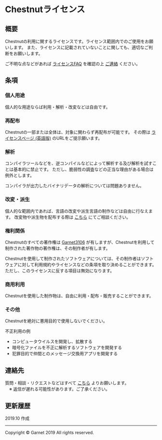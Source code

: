 # Chestnutライセンス

## 概要

Chestnutの利用に関するライセンスです。ライセンス範囲内でのご使用をお願いします。
また、ライセンスに記載されていないことに関しても、適切なご判断をお願いします。

ご不明な点などがあれば [ライセンスFAQ](/docs/ja/license/faq.md) を確認の上 [ご連絡](#連絡先) ください。

## 条項

### **個人用途**

個人的な用途ならば利用・解析・改変などは自由です。

### **再配布**

Chestnutの一部または全体は、対象に関わらず再配布が可能です。
その際は [ライセンスページ (英語版)](/docs/en/license/items.md) のURLをご提示願います。

### **解析**

コンパイラツールなどを、逆コンパイルなどによって解析する及び解析を試すことは基本的に禁止です。
ただし、脆弱性の調査などの正当な理由がある場合は例外とします。

コンパイラが出力したバイナリデータの解析については問題ありません。

### **改変・派生**

個人的な範囲内であれば、言語の改変や派生言語の制作などは自由に行なえます。
改変物や派生物を配布する際は [こちら](#ご連絡先) にてご相談ください。

### **権利関係**

Chestnutのすべての著作権は [Garnet3106](https://github.com/Garnet3106/) が有しますが、Chestnutを利用して制作された著作物の著作権は、その制作者が有します。

Chestnutを使用して制作されたソフトウェアについては、その制作者はソフトウェアに対して利用規約やライセンスなどの条項を取り決めることができます。
ただし、このライセンスに反する項目は無効になります。

### **商用利用**

Chestnutを使用した制作物は、自由に利用・配布・販売することができます。

### **その他**

Chestnutを絶対に悪用目的で使用しないでください。

不正利用の例

- コンピュータウイルスを開発し、拡散する
- 暗号化ファイルを不正に解析するソフトウェアを開発する
- 犯罪目的で仲間とのメッセージ交換用アプリを開発する

## 連絡先

質問・相談・リクエストなどはすべて [こちら](https://github.com/Garnet3106/chestnut/blob/develop/docs/ja/contact.md) よりお願いします。
<br>
　※ 返信が遅れる可能性があります。ご了承ください。

## 更新履歴

2019.10 作成

---

Copyright © Garnet 2019 All rights reserved.
